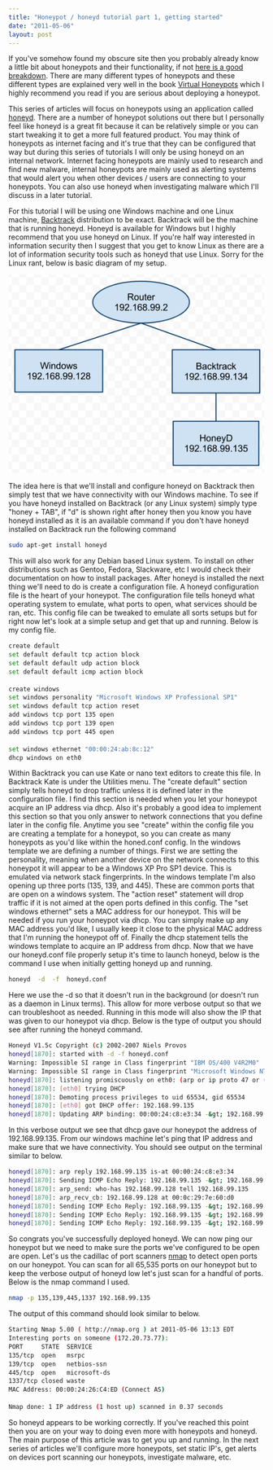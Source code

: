 ```yaml
---
title: "Honeypot / honeyd tutorial part 1, getting started"
date: "2011-05-06"
layout: post
---
```


If you've somehow found my obscure site then you probably already know a little bit about honeypots and their functionality, if not [here is a good breakdown](http://www.honeypots.net/). There are many different types of honeypots and these different types are explained very well in the book [Virtual Honeypots](http://www.amazon.com/Virtual-Honeypots-Tracking-Intrusion-Detection/dp/0321336321) which I highly recommend you read if you are serious about deploying a honeypot.


This series of articles will focus on honeypots using an application called [honeyd](http://www.honeyd.org/). There are a number of honeypot solutions out there but I personally feel like honeyd is a great fit because it can be relatively simple or you can start tweaking it to get a more full featured product. You may think of honeypots as internet facing and it's true that they can be configured that way but during this series of tutorials I will only be using honeyd on an internal network. Internet facing honeypots are mainly used to research and find new malware, internal honeypots are mainly used as alerting systems that would alert you when other devices / users are connecting to your honeypots. You can also use honeyd when investigating malware which I'll discuss in a later tutorial.

For this tutorial I will be using one Windows machine and one Linux machine, [Backtrack](http://www.backtrack-linux.org/) distribution to be exact. Backtrack will be the machine that is running honeyd. Honeyd is available for Windows but I highly recommend that you use honeyd on Linux. If you're half way interested in information security then I suggest that you get to know Linux as there are a lot of information security tools such as honeyd that use Linux. Sorry for the Linux rant, below is basic diagram of my setup.

![](/assets/Selection_171.png "Selection_171")

The idea here is that we'll install and configure honeyd on Backtrack then simply test that we have connectivity with our Windows machine. To see if you have honeyd installed on Backtrack (or any Linux system) simply type "honey + TAB", if "d" is shown right after honey then you know you have honeyd installed as it is an available command if you don't have honeyd installed on Backtrack run the following command

```bash
sudo apt-get install honeyd
```

This will also work for any Debian based Linux system. To install on other distributions such as Gentoo, Fedora, Slackware, etc I would check their documentation on how to install packages. After honeyd is installed the next thing we'll need to do is create a configuration file. A honeyd configuration file is the heart of your honeypot. The configuration file tells honeyd what operating system to emulate, what ports to open, what services should be ran, etc. This config file can be tweaked to emulate all sorts setups but for right now let's look at a simple setup and get that up and running. Below is my config file.

```bash
create default
set default default tcp action block
set default default udp action block
set default default icmp action block

create windows
set windows personality "Microsoft Windows XP Professional SP1"
set windows default tcp action reset
add windows tcp port 135 open
add windows tcp port 139 open
add windows tcp port 445 open

set windows ethernet "00:00:24:ab:8c:12"
dhcp windows on eth0
```

Within Backtrack you can use Kate or nano text editors to create this file. In Backtrack Kate is under the Utilities menu. The "create default" section simply tells honeyd to drop traffic unless it is defined later in the configuration file. I find this section is needed when you let your honeypot acquire an IP address via dhcp. Also it's probably a good idea to implement this section so that you only answer to network connections that you define later in the config file. Anytime you see "create" within the config file you are creating a template for a honeypot, so you can create as many honeypots as you'd like within the honed.conf config. In the windows template we are defining a number of things. First we are setting the personality, meaning when another device on the network connects to this honeypot it will appear to be a Windows XP Pro SP1 device. This is emulated via network stack fingerprints. In the windows template I'm also opening up three ports (135, 139, and 445). These are common ports that are open on a windows system. The "action reset" statement will drop traffic if it is not aimed at the open ports defined in this config. The "set windows ethernet" sets a MAC address for our honeypot.  This will be needed if you run your honeypot via dhcp. You can simply make up any MAC address you'd like, I usually keep it close to the physical MAC address that I'm running the honeypot off of. Finally the dhcp statement tells the windows template to acquire an IP address from dhcp. Now that we have our honeyd.conf file properly setup it's time to launch honeyd, below is the command I use when initially getting honeyd up and running.

```bash
honeyd  -d  -f  honeyd.conf
```

Here we use the -d so that it doesn't run in the background (or doesn't run as a daemon in Linux terms). This allow for more verbose output so that we can troubleshoot as needed. Running in this mode will also show the IP that was given to our honeypot via dhcp. Below is the type of output you should see after running the honeyd command.

```bash
Honeyd V1.5c Copyright (c) 2002-2007 Niels Provos
honeyd[1870]: started with -d -f honeyd.conf
Warning: Impossible SI range in Class fingerprint "IBM OS/400 V4R2M0"
Warning: Impossible SI range in Class fingerprint "Microsoft Windows NT 4.0 SP3"
honeyd[1870]: listening promiscuously on eth0: (arp or ip proto 47 or (udp and src ...
honeyd[1870]: [eth0] trying DHCP
honeyd[1870]: Demoting process privileges to uid 65534, gid 65534
honeyd[1870]: [eth0] got DHCP offer: 192.168.99.135
honeyd[1870]: Updating ARP binding: 00:00:24:c8:e3:34 -&gt; 192.168.99.135
```

In this verbose output we see that dhcp gave our honeypot the address of 192.168.99.135. From our windows machine let's ping that IP address and make sure that we have connectivity. You should see output on the terminal similar to below.

```bash
honeyd[1870]: arp reply 192.168.99.135 is-at 00:00:24:c8:e3:34
honeyd[1870]: Sending ICMP Echo Reply: 192.168.99.135 -&gt; 192.168.99.128
honeyd[1870]: arp_send: who-has 192.168.99.128 tell 192.168.99.135
honeyd[1870]: arp_recv_cb: 192.168.99.128 at 00:0c:29:7e:60:d0
honeyd[1870]: Sending ICMP Echo Reply: 192.168.99.135 -&gt; 192.168.99.128
honeyd[1870]: Sending ICMP Echo Reply: 192.168.99.135 -&gt; 192.168.99.128
honeyd[1870]: Sending ICMP Echo Reply: 192.168.99.135 -&gt; 192.168.99.128
```

So congrats you've successfully deployed honeyd. We can now ping our honeypot but we need to make sure the ports we've configured to be open are open. Let's us the cadillac of port scanners [nmap](http://nmap.org/) to detect open ports on our honeypot. You can scan for all 65,535 ports on our honeypot but to keep the verbose output of honeyd low let's just scan for a handful of ports. Below is the nmap command I used.

```bash
nmap -p 135,139,445,1337 192.168.99.135
```
The output of this command should look similar to below.

```bash
Starting Nmap 5.00 ( http://nmap.org ) at 2011-05-06 13:13 EDT
Interesting ports on someone (172.20.73.77):
PORT     STATE  SERVICE
135/tcp  open   msrpc
139/tcp  open   netbios-ssn
445/tcp  open   microsoft-ds
1337/tcp closed waste
MAC Address: 00:00:24:26:C4:ED (Connect AS)

Nmap done: 1 IP address (1 host up) scanned in 0.37 seconds
```

So honeyd appears to be working correctly. If you've reached this point then you are on your way to doing even more with honeypots and honeyd. The main purpose of this article was to get you up and running. In the next series of articles we'll configure more honeypots, set static IP's, get alerts on devices port scanning our honeypots, investigate malware, etc.
